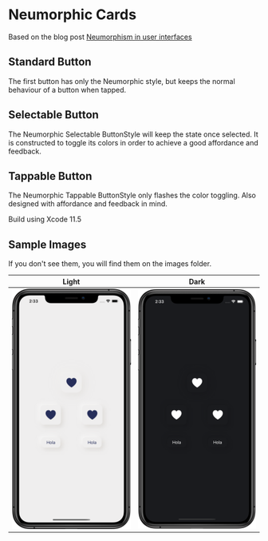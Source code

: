 # Neumorphic Cards

Based on the blog post [Neumorphism in user interfaces](https://uxdesign.cc/neumorphism-in-user-interfaces-b47cef3bf3a6)

## Standard Button

The first button has only the Neumorphic style, but keeps the normal behaviour of a button when tapped. 

## Selectable Button

The Neumorphic Selectable ButtonStyle will keep the state once selected. It is constructed to toggle its colors in order to achieve a good affordance and feedback.

## Tappable Button

The Neumorphic Tappable ButtonStyle only flashes the color toggling. Also designed with affordance and feedback in mind.

Build using Xcode 11.5

## Sample Images
If you don't see them, you will find them on the images folder.

Light | Dark
------------ | -------------
!["App in Light Appearance"](./images/light.png?raw=true) | !["App in Dark Appearance"](./images/dark.png?raw=true)
